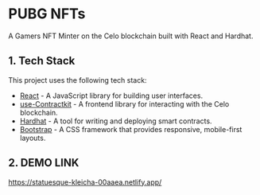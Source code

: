 # PUBG NFTs
A Gamers NFT Minter on the Celo blockchain built with React and Hardhat.

## 1. Tech Stack
This project uses the following tech stack:
- [React](https://reactjs.org/) - A JavaScript library for building user interfaces.
- [use-Contractkit](contractkit
) - A frontend library for interacting with the Celo blockchain.
- [Hardhat](https://hardhat.org/) - A tool for writing and deploying smart contracts.
- [Bootstrap](https://getbootstrap.com/) - A CSS framework that provides responsive, mobile-first layouts.

## 2. DEMO LINK

   https://statuesque-kleicha-00aaea.netlify.app/
